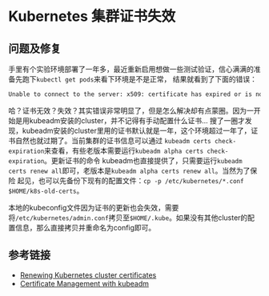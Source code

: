 # Kubernetes 集群证书失效

## 问题及修复
手里有个实验环境部署了一年多，最近重新启用想做一些测试验证，信心满满的准备先跑下`kubectl get pods`来看下环境是不是正常，
结果就看到了下面的错误：

```txt
Unable to connect to the server: x509: certificate has expired or is not yet valid.
```

哈？证书无效？失效？其实错误非常明显了，但是怎么解决却有点蒙圈。因为一开始是用kubeadm安装的cluster，并不记得有手动配置什么证书...
搜了一圈才发现，kubeadm安装的cluster里用的证书默认就是一年，这个环境超过一年了，证书自然也就过期了。当前集群的证书信息可以通过
`kubeadm certs check-expiration`来查看，有些老版本需要运行`kubeadm alpha certs check-expiration`。更新证书的命令
kubeadm也直接提供了，只需要运行`kubeadm certs renew all`即可，老版本是`kubeadm alpha certs renew all`。当然为了保险
起见，也可以先备份下现有的配置文件：`cp -p /etc/kubernetes/*.conf $HOME/k8s-old-certs`。

本地的kubeconfig文件因为证书的更新也会失效，需要将`/etc/kubernetes/admin.conf`拷贝至`$HOME/.kube`。如果没有其他cluster的配置信息，那么直接拷贝并重命名为config即可。

## 参考链接

- [Renewing Kubernetes cluster certificates](https://www.ibm.com/docs/en/fci/1.1.0?topic=kubernetes-renewing-cluster-certificates)
- [Certificate Management with kubeadm](https://kubernetes.io/docs/tasks/administer-cluster/kubeadm/kubeadm-certs/#automatic-certificate-renewal)
